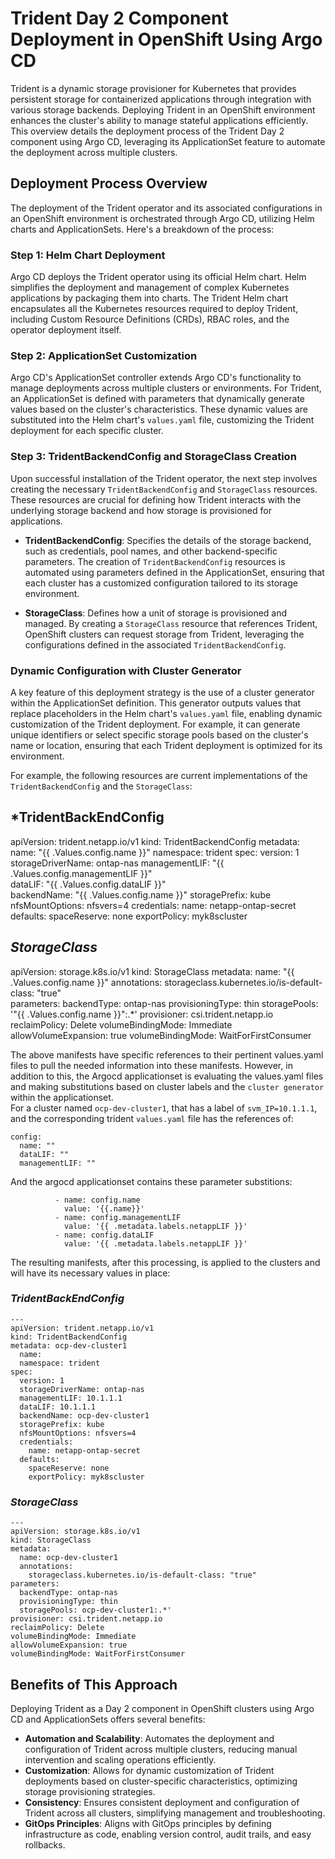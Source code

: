 # Trident Day 2 Component Deployment in OpenShift Using Argo CD

Trident is a dynamic storage provisioner for Kubernetes that provides persistent storage for containerized applications through integration with various storage backends. Deploying Trident in an OpenShift environment enhances the cluster's ability to manage stateful applications efficiently. This overview details the deployment process of the Trident Day 2 component using Argo CD, leveraging its ApplicationSet feature to automate the deployment across multiple clusters.

## Deployment Process Overview

The deployment of the Trident operator and its associated configurations in an OpenShift environment is orchestrated through Argo CD, utilizing Helm charts and ApplicationSets. Here's a breakdown of the process:

### Step 1: Helm Chart Deployment

Argo CD deploys the Trident operator using its official Helm chart. Helm simplifies the deployment and management of complex Kubernetes applications by packaging them into charts. The Trident Helm chart encapsulates all the Kubernetes resources required to deploy Trident, including Custom Resource Definitions (CRDs), RBAC roles, and the operator deployment itself.

### Step 2: ApplicationSet Customization

Argo CD's ApplicationSet controller extends Argo CD's functionality to manage deployments across multiple clusters or environments. For Trident, an ApplicationSet is defined with parameters that dynamically generate values based on the cluster's characteristics. These dynamic values are substituted into the Helm chart's `values.yaml` file, customizing the Trident deployment for each specific cluster.

### Step 3: TridentBackendConfig and StorageClass Creation

Upon successful installation of the Trident operator, the next step involves creating the necessary `TridentBackendConfig` and `StorageClass` resources. These resources are crucial for defining how Trident interacts with the underlying storage backend and how storage is provisioned for applications.

- **TridentBackendConfig**: Specifies the details of the storage backend, such as credentials, pool names, and other backend-specific parameters. The creation of `TridentBackendConfig` resources is automated using parameters defined in the ApplicationSet, ensuring that each cluster has a customized configuration tailored to its storage environment.
  
- **StorageClass**: Defines how a unit of storage is provisioned and managed. By creating a `StorageClass` resource that references Trident, OpenShift clusters can request storage from Trident, leveraging the configurations defined in the associated `TridentBackendConfig`.


### Dynamic Configuration with Cluster Generator

A key feature of this deployment strategy is the use of a cluster generator within the ApplicationSet definition. This generator outputs values that replace placeholders in the Helm chart's `values.yaml` file, enabling dynamic customization of the Trident deployment. For example, it can generate unique identifiers or select specific storage pools based on the cluster's name or location, ensuring that each Trident deployment is optimized for its environment.

For example, the following resources are current implementations of the `TridentBackendConfig` and the `StorageClass`:

*TridentBackEndConfig
---
apiVersion: trident.netapp.io/v1
kind: TridentBackendConfig
metadata:
  name: "{{ .Values.config.name }}" 
  namespace: trident
spec:
  version: 1
  storageDriverName: ontap-nas
  managementLIF: "{{ .Values.config.managementLIF }}"   
  dataLIF: "{{ .Values.config.dataLIF }}"              
  backendName: "{{ .Values.config.name }}"
  storagePrefix: kube
  nfsMountOptions: nfsvers=4
  credentials:
    name: netapp-ontap-secret
  defaults:
    spaceReserve: none
    exportPolicy: myk8scluster

*StorageClass*
---
apiVersion: storage.k8s.io/v1
kind: StorageClass
metadata:
  name: "{{ .Values.config.name }}"
  annotations: 
    storageclass.kubernetes.io/is-default-class: "true"  
parameters:
  backendType: ontap-nas
  provisioningType: thin
  storagePools: '"{{ .Values.config.name }}":.*'
provisioner: csi.trident.netapp.io
reclaimPolicy: Delete
volumeBindingMode: Immediate
allowVolumeExpansion: true
volumeBindingMode: WaitForFirstConsumer

The above manifests have specific references to their pertinent values.yaml files to pull the needed information into these manifests.  However, in addition to this, the Argocd applicationset is evaluating the values.yaml files and making substitutions based on cluster labels and the `cluster generator` within the applicationset.  
For a cluster named `ocp-dev-cluster1`, that has a label of `svm_IP=10.1.1.1`, and the corresponding trident `values.yaml` file has the references of: 
```
config:
  name: ""
  dataLIF: ""
  managementLIF: ""
```

And the argocd applicationset contains these parameter substitions:
```
          - name: config.name
            value: '{{.name}}'
          - name: config.managementLIF
            value: '{{ .metadata.labels.netappLIF }}'
          - name: config.dataLIF
            value: '{{ .metadata.labels.netappLIF }}'
```

The resulting manifests, after this processing, is applied to the clusters and will have its necessary values in place:
### *TridentBackEndConfig*
```
---
apiVersion: trident.netapp.io/v1
kind: TridentBackendConfig
metadata: ocp-dev-cluster1
  name: 
  namespace: trident
spec:
  version: 1
  storageDriverName: ontap-nas
  managementLIF: 10.1.1.1
  dataLIF: 10.1.1.1
  backendName: ocp-dev-cluster1
  storagePrefix: kube
  nfsMountOptions: nfsvers=4
  credentials:
    name: netapp-ontap-secret
  defaults:
    spaceReserve: none   
    exportPolicy: myk8scluster
```

### *StorageClass*

``` 
---
apiVersion: storage.k8s.io/v1
kind: StorageClass
metadata:
  name: ocp-dev-cluster1
  annotations:
    storageclass.kubernetes.io/is-default-class: "true"
parameters:
  backendType: ontap-nas
  provisioningType: thin
  storagePools: ocp-dev-cluster1:.*'
provisioner: csi.trident.netapp.io
reclaimPolicy: Delete
volumeBindingMode: Immediate
allowVolumeExpansion: true
volumeBindingMode: WaitForFirstConsumer
```
## Benefits of This Approach

Deploying Trident as a Day 2 component in OpenShift clusters using Argo CD and ApplicationSets offers several benefits:

- **Automation and Scalability**: Automates the deployment and configuration of Trident across multiple clusters, reducing manual intervention and scaling operations efficiently.
- **Customization**: Allows for dynamic customization of Trident deployments based on cluster-specific characteristics, optimizing storage provisioning strategies.
- **Consistency**: Ensures consistent deployment and configuration of Trident across all clusters, simplifying management and troubleshooting.
- **GitOps Principles**: Aligns with GitOps principles by defining infrastructure as code, enabling version control, audit trails, and easy rollbacks.


